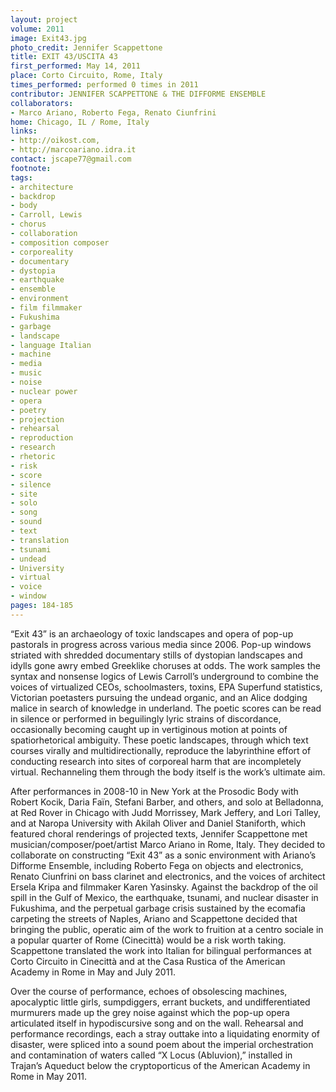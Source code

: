 ```yaml
---
layout: project
volume: 2011
image: Exit43.jpg
photo_credit: Jennifer Scappettone
title: EXIT 43/USCITA 43
first_performed: May 14, 2011
place: Corto Circuito, Rome, Italy
times_performed: performed 0 times in 2011
contributor: JENNIFER SCAPPETTONE & THE DIFFORME ENSEMBLE
collaborators:
- Marco Ariano, Roberto Fega, Renato Ciunfrini
home: Chicago, IL / Rome, Italy
links:
- http://oikost.com,
- http://marcoariano.idra.it
contact: jscape77@gmail.com
footnote:
tags:
- architecture
- backdrop
- body
- Carroll, Lewis
- chorus
- collaboration
- composition composer
- corporeality
- documentary
- dystopia
- earthquake
- ensemble
- environment
- film filmmaker
- Fukushima
- garbage
- landscape
- language Italian
- machine
- media
- music
- noise
- nuclear power
- opera
- poetry
- projection
- rehearsal
- reproduction
- research
- rhetoric
- risk
- score
- silence
- site
- solo
- song
- sound
- text
- translation
- tsunami
- undead
- University
- virtual
- voice
- window
pages: 184-185
---
```


“Exit 43” is an archaeology of toxic landscapes and opera of pop-up pastorals in progress across various media since 2006. Pop-up windows striated with shredded documentary stills of dystopian landscapes and idylls gone awry embed Greeklike choruses at odds. The work samples the syntax and nonsense logics of Lewis Carroll’s underground to combine the voices of virtualized CEOs, schoolmasters, toxins, EPA Superfund statistics, Victorian poetasters pursuing the undead organic, and an Alice dodging malice in search of knowledge in underland. The poetic scores can be read in silence or performed in beguilingly lyric strains of discordance, occasionally becoming caught up in vertiginous motion at points of spatiorhetorical ambiguity. These poetic landscapes, through which text courses virally and multidirectionally, reproduce the labyrinthine effort of conducting research into sites of corporeal harm that are incompletely virtual. Rechanneling them through the body itself is the work’s ultimate aim.

After performances in 2008-10 in New York at the Prosodic Body with Robert Kocik, Daria Faïn, Stefani Barber, and others, and solo at Belladonna, at Red Rover in Chicago with Judd Morrissey, Mark Jeffery, and Lori Talley, and at Naropa University with Akilah Oliver and Daniel Staniforth, which featured choral renderings of projected texts, Jennifer Scappettone met musician/composer/poet/artist Marco Ariano in Rome, Italy. They decided to collaborate on constructing “Exit 43” as a sonic environment with Ariano’s Difforme Ensemble, including Roberto Fega on objects and electronics, Renato Ciunfrini on bass clarinet and electronics, and the voices of architect Ersela Kripa and filmmaker Karen Yasinsky. Against the backdrop of the oil spill in the Gulf of Mexico, the earthquake, tsunami, and nuclear disaster in Fukushima, and the perpetual garbage crisis sustained by the ecomafia carpeting the streets of Naples, Ariano and Scappettone decided that bringing the public, operatic aim of the work to fruition at a centro sociale in a popular quarter of Rome (Cinecittà) would be a risk worth taking. Scappettone translated the work into Italian for bilingual performances at Corto Circuito in Cinecittà and at the Casa Rustica of the American Academy in Rome in May and July 2011. 

Over the course of performance, echoes of obsolescing machines, apocalyptic little girls, sumpdiggers, errant buckets, and undifferentiated murmurers made up the grey noise against which the pop-up opera articulated itself in hypodiscursive song and on the wall. Rehearsal and performance recordings, each a stray outtake into a liquidating enormity of disaster, were spliced into a sound poem about the imperial orchestration and contamination of waters called “X Locus (Abluvion),” installed in Trajan’s Aqueduct below the cryptoporticus of the American Academy in Rome in May 2011.
